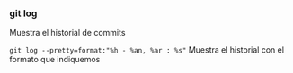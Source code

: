 ### git log
Muestra el historial de commits

`git log --pretty=format:"%h - %an, %ar : %s"`
Muestra el historial con el formato que indiquemos